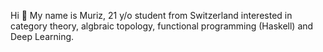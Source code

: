 Hi 👋
My name is Muriz, 21 y/o student from Switzerland interested in category theory, algbraic topology, functional programming (Haskell) and Deep Learning.
